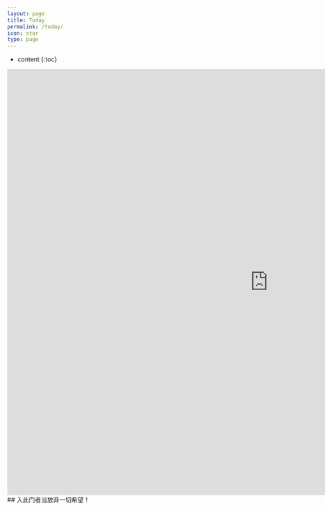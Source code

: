```yaml
---
layout: page
title: Today
permalink: /today/
icon: star
type: page
---
```

* content
{:toc}
<iframe frameborder="0" width="1200" height="980" scrolling="no" src="http://paper.7h365.com/Members/MemberIndex"></iframe>
## 入此门者当放弃一切希望！
